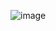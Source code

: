![image](https://user-images.githubusercontent.com/42132857/83349589-a095b400-a353-11ea-97b6-d0595779030e.png)
